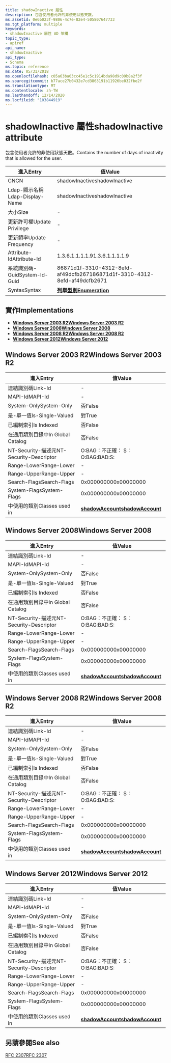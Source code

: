 ```yaml
---
title: shadowInactive 屬性
description: 包含使用者允許的非使用狀態天數。
ms.assetid: 0e6b023f-9806-4c7e-82e4-505807647733
ms.tgt_platform: multiple
keywords:
- shadowInactive 屬性 AD 架構
topic_type:
- apiref
api_name:
- shadowInactive
api_type:
- Schema
ms.topic: reference
ms.date: 05/31/2018
ms.openlocfilehash: c05a63ba03cc45e1c5c1914bda98d9c09b8a2f3f
ms.sourcegitcommit: b77ace27b0432e7cd3863191b11926be032fbe2f
ms.translationtype: MT
ms.contentlocale: zh-TW
ms.lasthandoff: 12/14/2020
ms.locfileid: "103844919"
---
```

# <a name="shadowinactive-attribute"></a><span data-ttu-id="d7636-104">shadowInactive 屬性</span><span class="sxs-lookup"><span data-stu-id="d7636-104">shadowInactive attribute</span></span>

<span data-ttu-id="d7636-105">包含使用者允許的非使用狀態天數。</span><span class="sxs-lookup"><span data-stu-id="d7636-105">Contains the number of days of inactivity that is allowed for the user.</span></span>



| <span data-ttu-id="d7636-106">進入</span><span class="sxs-lookup"><span data-stu-id="d7636-106">Entry</span></span> | <span data-ttu-id="d7636-107">值</span><span class="sxs-lookup"><span data-stu-id="d7636-107">Value</span></span> |
|-------------------|--------------------------------------|
| <span data-ttu-id="d7636-108">CN</span><span class="sxs-lookup"><span data-stu-id="d7636-108">CN</span></span>                | <span data-ttu-id="d7636-109">shadowInactive</span><span class="sxs-lookup"><span data-stu-id="d7636-109">shadowInactive</span></span>                       |
| <span data-ttu-id="d7636-110">Ldap-顯示名稱</span><span class="sxs-lookup"><span data-stu-id="d7636-110">Ldap-Display-Name</span></span> | <span data-ttu-id="d7636-111">shadowInactive</span><span class="sxs-lookup"><span data-stu-id="d7636-111">shadowInactive</span></span>                       |
| <span data-ttu-id="d7636-112">大小</span><span class="sxs-lookup"><span data-stu-id="d7636-112">Size</span></span>              | \-                                   |
| <span data-ttu-id="d7636-113">更新許可權</span><span class="sxs-lookup"><span data-stu-id="d7636-113">Update Privilege</span></span>  | \-                                   |
| <span data-ttu-id="d7636-114">更新頻率</span><span class="sxs-lookup"><span data-stu-id="d7636-114">Update Frequency</span></span>  | \-                                   |
| <span data-ttu-id="d7636-115">Attribute-Id</span><span class="sxs-lookup"><span data-stu-id="d7636-115">Attribute-Id</span></span>      | <span data-ttu-id="d7636-116">1.3.6.1.1.1.1.9</span><span class="sxs-lookup"><span data-stu-id="d7636-116">1.3.6.1.1.1.1.9</span></span>                      |
| <span data-ttu-id="d7636-117">系統識別碼-Guid</span><span class="sxs-lookup"><span data-stu-id="d7636-117">System-Id-Guid</span></span>    | <span data-ttu-id="d7636-118">86871d1f-3310-4312-8efd-af49dcfb2671</span><span class="sxs-lookup"><span data-stu-id="d7636-118">86871d1f-3310-4312-8efd-af49dcfb2671</span></span> |
| <span data-ttu-id="d7636-119">Syntax</span><span class="sxs-lookup"><span data-stu-id="d7636-119">Syntax</span></span>            | [<span data-ttu-id="d7636-120">**列舉型別**</span><span class="sxs-lookup"><span data-stu-id="d7636-120">**Enumeration**</span></span>](s-enumeration.md) |



## <a name="implementations"></a><span data-ttu-id="d7636-121">實作</span><span class="sxs-lookup"><span data-stu-id="d7636-121">Implementations</span></span>

-   [<span data-ttu-id="d7636-122">**Windows Server 2003 R2**</span><span class="sxs-lookup"><span data-stu-id="d7636-122">**Windows Server 2003 R2**</span></span>](#windows-server-2003-r2)
-   [<span data-ttu-id="d7636-123">**Windows Server 2008**</span><span class="sxs-lookup"><span data-stu-id="d7636-123">**Windows Server 2008**</span></span>](#windows-server-2008)
-   [<span data-ttu-id="d7636-124">**Windows Server 2008 R2**</span><span class="sxs-lookup"><span data-stu-id="d7636-124">**Windows Server 2008 R2**</span></span>](#windows-server-2008-r2)
-   [<span data-ttu-id="d7636-125">**Windows Server 2012**</span><span class="sxs-lookup"><span data-stu-id="d7636-125">**Windows Server 2012**</span></span>](#windows-server-2012)

## <a name="windows-server-2003-r2"></a><span data-ttu-id="d7636-126">Windows Server 2003 R2</span><span class="sxs-lookup"><span data-stu-id="d7636-126">Windows Server 2003 R2</span></span>



| <span data-ttu-id="d7636-127">進入</span><span class="sxs-lookup"><span data-stu-id="d7636-127">Entry</span></span> | <span data-ttu-id="d7636-128">值</span><span class="sxs-lookup"><span data-stu-id="d7636-128">Value</span></span> |
|------------------------|-----------------------------------------------------|
| <span data-ttu-id="d7636-129">連結識別碼</span><span class="sxs-lookup"><span data-stu-id="d7636-129">Link-Id</span></span>                | \-                                                  |
| <span data-ttu-id="d7636-130">MAPI-Id</span><span class="sxs-lookup"><span data-stu-id="d7636-130">MAPI-Id</span></span>                | \-                                                  |
| <span data-ttu-id="d7636-131">System-Only</span><span class="sxs-lookup"><span data-stu-id="d7636-131">System-Only</span></span>            | <span data-ttu-id="d7636-132">否</span><span class="sxs-lookup"><span data-stu-id="d7636-132">False</span></span>                                               |
| <span data-ttu-id="d7636-133">是-單一值</span><span class="sxs-lookup"><span data-stu-id="d7636-133">Is-Single-Valued</span></span>       | <span data-ttu-id="d7636-134">對</span><span class="sxs-lookup"><span data-stu-id="d7636-134">True</span></span>                                                |
| <span data-ttu-id="d7636-135">已編制索引</span><span class="sxs-lookup"><span data-stu-id="d7636-135">Is Indexed</span></span>             | <span data-ttu-id="d7636-136">否</span><span class="sxs-lookup"><span data-stu-id="d7636-136">False</span></span>                                               |
| <span data-ttu-id="d7636-137">在通用類別目錄中</span><span class="sxs-lookup"><span data-stu-id="d7636-137">In Global Catalog</span></span>      | <span data-ttu-id="d7636-138">否</span><span class="sxs-lookup"><span data-stu-id="d7636-138">False</span></span>                                               |
| <span data-ttu-id="d7636-139">NT-Security-描述元</span><span class="sxs-lookup"><span data-stu-id="d7636-139">NT-Security-Descriptor</span></span> | <span data-ttu-id="d7636-140">O:BAG：不正確： S：</span><span class="sxs-lookup"><span data-stu-id="d7636-140">O:BAG:BAD:S:</span></span>                                        |
| <span data-ttu-id="d7636-141">Range-Lower</span><span class="sxs-lookup"><span data-stu-id="d7636-141">Range-Lower</span></span>            | \-                                                  |
| <span data-ttu-id="d7636-142">Range-Upper</span><span class="sxs-lookup"><span data-stu-id="d7636-142">Range-Upper</span></span>            | \-                                                  |
| <span data-ttu-id="d7636-143">Search-Flags</span><span class="sxs-lookup"><span data-stu-id="d7636-143">Search-Flags</span></span>           | <span data-ttu-id="d7636-144">0x00000000</span><span class="sxs-lookup"><span data-stu-id="d7636-144">0x00000000</span></span>                                          |
| <span data-ttu-id="d7636-145">System-Flags</span><span class="sxs-lookup"><span data-stu-id="d7636-145">System-Flags</span></span>           | <span data-ttu-id="d7636-146">0x00000000</span><span class="sxs-lookup"><span data-stu-id="d7636-146">0x00000000</span></span>                                          |
| <span data-ttu-id="d7636-147">中使用的類別</span><span class="sxs-lookup"><span data-stu-id="d7636-147">Classes used in</span></span>        | [<span data-ttu-id="d7636-148">**shadowAccount**</span><span class="sxs-lookup"><span data-stu-id="d7636-148">**shadowAccount**</span></span>](c-shadowaccount.md)<br/> |



## <a name="windows-server-2008"></a><span data-ttu-id="d7636-149">Windows Server 2008</span><span class="sxs-lookup"><span data-stu-id="d7636-149">Windows Server 2008</span></span>



| <span data-ttu-id="d7636-150">進入</span><span class="sxs-lookup"><span data-stu-id="d7636-150">Entry</span></span> | <span data-ttu-id="d7636-151">值</span><span class="sxs-lookup"><span data-stu-id="d7636-151">Value</span></span> |
|------------------------|-----------------------------------------------------|
| <span data-ttu-id="d7636-152">連結識別碼</span><span class="sxs-lookup"><span data-stu-id="d7636-152">Link-Id</span></span>                | \-                                                  |
| <span data-ttu-id="d7636-153">MAPI-Id</span><span class="sxs-lookup"><span data-stu-id="d7636-153">MAPI-Id</span></span>                | \-                                                  |
| <span data-ttu-id="d7636-154">System-Only</span><span class="sxs-lookup"><span data-stu-id="d7636-154">System-Only</span></span>            | <span data-ttu-id="d7636-155">否</span><span class="sxs-lookup"><span data-stu-id="d7636-155">False</span></span>                                               |
| <span data-ttu-id="d7636-156">是-單一值</span><span class="sxs-lookup"><span data-stu-id="d7636-156">Is-Single-Valued</span></span>       | <span data-ttu-id="d7636-157">對</span><span class="sxs-lookup"><span data-stu-id="d7636-157">True</span></span>                                                |
| <span data-ttu-id="d7636-158">已編制索引</span><span class="sxs-lookup"><span data-stu-id="d7636-158">Is Indexed</span></span>             | <span data-ttu-id="d7636-159">否</span><span class="sxs-lookup"><span data-stu-id="d7636-159">False</span></span>                                               |
| <span data-ttu-id="d7636-160">在通用類別目錄中</span><span class="sxs-lookup"><span data-stu-id="d7636-160">In Global Catalog</span></span>      | <span data-ttu-id="d7636-161">否</span><span class="sxs-lookup"><span data-stu-id="d7636-161">False</span></span>                                               |
| <span data-ttu-id="d7636-162">NT-Security-描述元</span><span class="sxs-lookup"><span data-stu-id="d7636-162">NT-Security-Descriptor</span></span> | <span data-ttu-id="d7636-163">O:BAG：不正確： S：</span><span class="sxs-lookup"><span data-stu-id="d7636-163">O:BAG:BAD:S:</span></span>                                        |
| <span data-ttu-id="d7636-164">Range-Lower</span><span class="sxs-lookup"><span data-stu-id="d7636-164">Range-Lower</span></span>            | \-                                                  |
| <span data-ttu-id="d7636-165">Range-Upper</span><span class="sxs-lookup"><span data-stu-id="d7636-165">Range-Upper</span></span>            | \-                                                  |
| <span data-ttu-id="d7636-166">Search-Flags</span><span class="sxs-lookup"><span data-stu-id="d7636-166">Search-Flags</span></span>           | <span data-ttu-id="d7636-167">0x00000000</span><span class="sxs-lookup"><span data-stu-id="d7636-167">0x00000000</span></span>                                          |
| <span data-ttu-id="d7636-168">System-Flags</span><span class="sxs-lookup"><span data-stu-id="d7636-168">System-Flags</span></span>           | <span data-ttu-id="d7636-169">0x00000000</span><span class="sxs-lookup"><span data-stu-id="d7636-169">0x00000000</span></span>                                          |
| <span data-ttu-id="d7636-170">中使用的類別</span><span class="sxs-lookup"><span data-stu-id="d7636-170">Classes used in</span></span>        | [<span data-ttu-id="d7636-171">**shadowAccount**</span><span class="sxs-lookup"><span data-stu-id="d7636-171">**shadowAccount**</span></span>](c-shadowaccount.md)<br/> |



## <a name="windows-server-2008-r2"></a><span data-ttu-id="d7636-172">Windows Server 2008 R2</span><span class="sxs-lookup"><span data-stu-id="d7636-172">Windows Server 2008 R2</span></span>



| <span data-ttu-id="d7636-173">進入</span><span class="sxs-lookup"><span data-stu-id="d7636-173">Entry</span></span> | <span data-ttu-id="d7636-174">值</span><span class="sxs-lookup"><span data-stu-id="d7636-174">Value</span></span> |
|------------------------|-----------------------------------------------------|
| <span data-ttu-id="d7636-175">連結識別碼</span><span class="sxs-lookup"><span data-stu-id="d7636-175">Link-Id</span></span>                | \-                                                  |
| <span data-ttu-id="d7636-176">MAPI-Id</span><span class="sxs-lookup"><span data-stu-id="d7636-176">MAPI-Id</span></span>                | \-                                                  |
| <span data-ttu-id="d7636-177">System-Only</span><span class="sxs-lookup"><span data-stu-id="d7636-177">System-Only</span></span>            | <span data-ttu-id="d7636-178">否</span><span class="sxs-lookup"><span data-stu-id="d7636-178">False</span></span>                                               |
| <span data-ttu-id="d7636-179">是-單一值</span><span class="sxs-lookup"><span data-stu-id="d7636-179">Is-Single-Valued</span></span>       | <span data-ttu-id="d7636-180">對</span><span class="sxs-lookup"><span data-stu-id="d7636-180">True</span></span>                                                |
| <span data-ttu-id="d7636-181">已編制索引</span><span class="sxs-lookup"><span data-stu-id="d7636-181">Is Indexed</span></span>             | <span data-ttu-id="d7636-182">否</span><span class="sxs-lookup"><span data-stu-id="d7636-182">False</span></span>                                               |
| <span data-ttu-id="d7636-183">在通用類別目錄中</span><span class="sxs-lookup"><span data-stu-id="d7636-183">In Global Catalog</span></span>      | <span data-ttu-id="d7636-184">否</span><span class="sxs-lookup"><span data-stu-id="d7636-184">False</span></span>                                               |
| <span data-ttu-id="d7636-185">NT-Security-描述元</span><span class="sxs-lookup"><span data-stu-id="d7636-185">NT-Security-Descriptor</span></span> | <span data-ttu-id="d7636-186">O:BAG：不正確： S：</span><span class="sxs-lookup"><span data-stu-id="d7636-186">O:BAG:BAD:S:</span></span>                                        |
| <span data-ttu-id="d7636-187">Range-Lower</span><span class="sxs-lookup"><span data-stu-id="d7636-187">Range-Lower</span></span>            | \-                                                  |
| <span data-ttu-id="d7636-188">Range-Upper</span><span class="sxs-lookup"><span data-stu-id="d7636-188">Range-Upper</span></span>            | \-                                                  |
| <span data-ttu-id="d7636-189">Search-Flags</span><span class="sxs-lookup"><span data-stu-id="d7636-189">Search-Flags</span></span>           | <span data-ttu-id="d7636-190">0x00000000</span><span class="sxs-lookup"><span data-stu-id="d7636-190">0x00000000</span></span>                                          |
| <span data-ttu-id="d7636-191">System-Flags</span><span class="sxs-lookup"><span data-stu-id="d7636-191">System-Flags</span></span>           | <span data-ttu-id="d7636-192">0x00000000</span><span class="sxs-lookup"><span data-stu-id="d7636-192">0x00000000</span></span>                                          |
| <span data-ttu-id="d7636-193">中使用的類別</span><span class="sxs-lookup"><span data-stu-id="d7636-193">Classes used in</span></span>        | [<span data-ttu-id="d7636-194">**shadowAccount**</span><span class="sxs-lookup"><span data-stu-id="d7636-194">**shadowAccount**</span></span>](c-shadowaccount.md)<br/> |



## <a name="windows-server-2012"></a><span data-ttu-id="d7636-195">Windows Server 2012</span><span class="sxs-lookup"><span data-stu-id="d7636-195">Windows Server 2012</span></span>



| <span data-ttu-id="d7636-196">進入</span><span class="sxs-lookup"><span data-stu-id="d7636-196">Entry</span></span> | <span data-ttu-id="d7636-197">值</span><span class="sxs-lookup"><span data-stu-id="d7636-197">Value</span></span> |
|------------------------|-----------------------------------------------------|
| <span data-ttu-id="d7636-198">連結識別碼</span><span class="sxs-lookup"><span data-stu-id="d7636-198">Link-Id</span></span>                | \-                                                  |
| <span data-ttu-id="d7636-199">MAPI-Id</span><span class="sxs-lookup"><span data-stu-id="d7636-199">MAPI-Id</span></span>                | \-                                                  |
| <span data-ttu-id="d7636-200">System-Only</span><span class="sxs-lookup"><span data-stu-id="d7636-200">System-Only</span></span>            | <span data-ttu-id="d7636-201">否</span><span class="sxs-lookup"><span data-stu-id="d7636-201">False</span></span>                                               |
| <span data-ttu-id="d7636-202">是-單一值</span><span class="sxs-lookup"><span data-stu-id="d7636-202">Is-Single-Valued</span></span>       | <span data-ttu-id="d7636-203">對</span><span class="sxs-lookup"><span data-stu-id="d7636-203">True</span></span>                                                |
| <span data-ttu-id="d7636-204">已編制索引</span><span class="sxs-lookup"><span data-stu-id="d7636-204">Is Indexed</span></span>             | <span data-ttu-id="d7636-205">否</span><span class="sxs-lookup"><span data-stu-id="d7636-205">False</span></span>                                               |
| <span data-ttu-id="d7636-206">在通用類別目錄中</span><span class="sxs-lookup"><span data-stu-id="d7636-206">In Global Catalog</span></span>      | <span data-ttu-id="d7636-207">否</span><span class="sxs-lookup"><span data-stu-id="d7636-207">False</span></span>                                               |
| <span data-ttu-id="d7636-208">NT-Security-描述元</span><span class="sxs-lookup"><span data-stu-id="d7636-208">NT-Security-Descriptor</span></span> | <span data-ttu-id="d7636-209">O:BAG：不正確： S：</span><span class="sxs-lookup"><span data-stu-id="d7636-209">O:BAG:BAD:S:</span></span>                                        |
| <span data-ttu-id="d7636-210">Range-Lower</span><span class="sxs-lookup"><span data-stu-id="d7636-210">Range-Lower</span></span>            | \-                                                  |
| <span data-ttu-id="d7636-211">Range-Upper</span><span class="sxs-lookup"><span data-stu-id="d7636-211">Range-Upper</span></span>            | \-                                                  |
| <span data-ttu-id="d7636-212">Search-Flags</span><span class="sxs-lookup"><span data-stu-id="d7636-212">Search-Flags</span></span>           | <span data-ttu-id="d7636-213">0x00000000</span><span class="sxs-lookup"><span data-stu-id="d7636-213">0x00000000</span></span>                                          |
| <span data-ttu-id="d7636-214">System-Flags</span><span class="sxs-lookup"><span data-stu-id="d7636-214">System-Flags</span></span>           | <span data-ttu-id="d7636-215">0x00000000</span><span class="sxs-lookup"><span data-stu-id="d7636-215">0x00000000</span></span>                                          |
| <span data-ttu-id="d7636-216">中使用的類別</span><span class="sxs-lookup"><span data-stu-id="d7636-216">Classes used in</span></span>        | [<span data-ttu-id="d7636-217">**shadowAccount**</span><span class="sxs-lookup"><span data-stu-id="d7636-217">**shadowAccount**</span></span>](c-shadowaccount.md)<br/> |



## <a name="see-also"></a><span data-ttu-id="d7636-218">另請參閱</span><span class="sxs-lookup"><span data-stu-id="d7636-218">See also</span></span>

<dl> <dt>

[<span data-ttu-id="d7636-219">RFC 2307</span><span class="sxs-lookup"><span data-stu-id="d7636-219">RFC 2307</span></span>](https://www.ietf.org/rfc/rfc2307.txt)
</dt> </dl>

 

 





